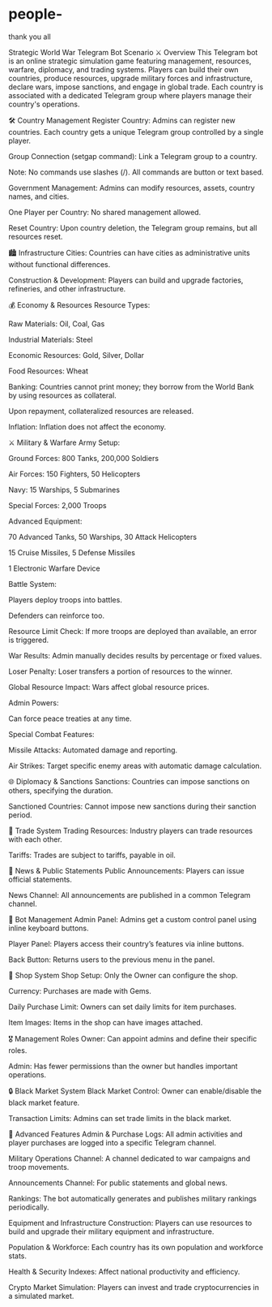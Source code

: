 # people-
thank you all 


Strategic World War Telegram Bot Scenario ⚔️
Overview
This Telegram bot is an online strategic simulation game featuring management, resources, warfare, diplomacy, and trading systems.
Players can build their own countries, produce resources, upgrade military forces and infrastructure, declare wars, impose sanctions, and engage in global trade.
Each country is associated with a dedicated Telegram group where players manage their country's operations.

🛠 Country Management
Register Country: Admins can register new countries. Each country gets a unique Telegram group controlled by a single player.

Group Connection (setgap command): Link a Telegram group to a country.

Note: No commands use slashes (/). All commands are button or text based.

Government Management: Admins can modify resources, assets, country names, and cities.

One Player per Country: No shared management allowed.

Reset Country: Upon country deletion, the Telegram group remains, but all resources reset.

🏙 Infrastructure
Cities: Countries can have cities as administrative units without functional differences.

Construction & Development: Players can build and upgrade factories, refineries, and other infrastructure.

💰 Economy & Resources
Resource Types:

Raw Materials: Oil, Coal, Gas

Industrial Materials: Steel

Economic Resources: Gold, Silver, Dollar

Food Resources: Wheat

Banking: Countries cannot print money; they borrow from the World Bank by using resources as collateral.

Upon repayment, collateralized resources are released.

Inflation: Inflation does not affect the economy.

⚔️ Military & Warfare
Army Setup:

Ground Forces: 800 Tanks, 200,000 Soldiers

Air Forces: 150 Fighters, 50 Helicopters

Navy: 15 Warships, 5 Submarines

Special Forces: 2,000 Troops

Advanced Equipment:

70 Advanced Tanks, 50 Warships, 30 Attack Helicopters

15 Cruise Missiles, 5 Defense Missiles

1 Electronic Warfare Device

Battle System:

Players deploy troops into battles.

Defenders can reinforce too.

Resource Limit Check: If more troops are deployed than available, an error is triggered.

War Results: Admin manually decides results by percentage or fixed values.

Loser Penalty: Loser transfers a portion of resources to the winner.

Global Resource Impact: Wars affect global resource prices.

Admin Powers:

Can force peace treaties at any time.

Special Combat Features:

Missile Attacks: Automated damage and reporting.

Air Strikes: Target specific enemy areas with automatic damage calculation.

🌐 Diplomacy & Sanctions
Sanctions: Countries can impose sanctions on others, specifying the duration.

Sanctioned Countries: Cannot impose new sanctions during their sanction period.

🛒 Trade System
Trading Resources: Industry players can trade resources with each other.

Tariffs: Trades are subject to tariffs, payable in oil.

📢 News & Public Statements
Public Announcements: Players can issue official statements.

News Channel: All announcements are published in a common Telegram channel.

🔧 Bot Management
Admin Panel: Admins get a custom control panel using inline keyboard buttons.

Player Panel: Players access their country’s features via inline buttons.

Back Button: Returns users to the previous menu in the panel.

🏪 Shop System
Shop Setup: Only the Owner can configure the shop.

Currency: Purchases are made with Gems.

Daily Purchase Limit: Owners can set daily limits for item purchases.

Item Images: Items in the shop can have images attached.

🎖️ Management Roles
Owner: Can appoint admins and define their specific roles.

Admin: Has fewer permissions than the owner but handles important operations.

🔒 Black Market System
Black Market Control: Owner can enable/disable the black market feature.

Transaction Limits: Admins can set trade limits in the black market.

📜 Advanced Features
Admin & Purchase Logs: All admin activities and player purchases are logged into a specific Telegram channel.

Military Operations Channel: A channel dedicated to war campaigns and troop movements.

Announcements Channel: For public statements and global news.

Rankings: The bot automatically generates and publishes military rankings periodically.

Equipment and Infrastructure Construction: Players can use resources to build and upgrade their military equipment and infrastructure.

Population & Workforce: Each country has its own population and workforce stats.

Health & Security Indexes: Affect national productivity and efficiency.

Crypto Market Simulation: Players can invest and trade cryptocurrencies in a simulated market.

